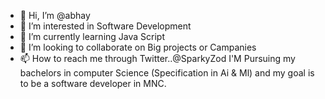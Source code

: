 - 👋 Hi, I’m @abhay
- 👀 I’m interested in Software Development
- 🌱 I’m currently learning Java Script
- 💞️ I’m looking to collaborate on Big projects or Campanies
- 📫 How to reach me through Twitter..@SparkyZod
I'M Pursuing my bachelors in computer Science (Specification in Ai & Ml) and my goal is to be a software developer in MNC.
<!---
Sparkyzod/Sparkyzod is a ✨ special ✨ repository because its `README.md` (this file) appears on your GitHub profile.
You can click the Preview link to take a look at your changes.
--->
